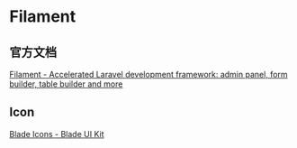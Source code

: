 # Filament

## 官方文档

[Filament - Accelerated Laravel development framework: admin panel, form builder, table builder and more](https://filamentphp.com/)

## Icon

[Blade Icons - Blade UI Kit](https://blade-ui-kit.com/blade-icons)
